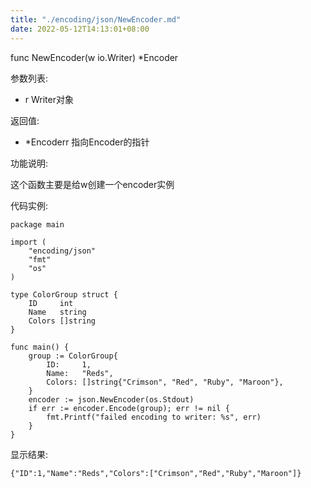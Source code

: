 ```yaml
---
title: "./encoding/json/NewEncoder.md"
date: 2022-05-12T14:13:01+08:00
---
```

func NewEncoder(w io.Writer) *Encoder

参数列表:

- r Writer对象

返回值:

- *Encoderr 指向Encoder的指针

功能说明:

这个函数主要是给w创建一个encoder实例

代码实例:

    package main

	import (
		"encoding/json"
		"fmt"
		"os"
	)
	
	type ColorGroup struct {
		ID     int
		Name   string
		Colors []string
	}
	
	func main() {
		group := ColorGroup{
			ID:     1,
			Name:   "Reds",
			Colors: []string{"Crimson", "Red", "Ruby", "Maroon"},
		}
		encoder := json.NewEncoder(os.Stdout)
		if err := encoder.Encode(group); err != nil {
			fmt.Printf("failed encoding to writer: %s", err)
		}
	}






显示结果:

	{"ID":1,"Name":"Reds","Colors":["Crimson","Red","Ruby","Maroon"]}